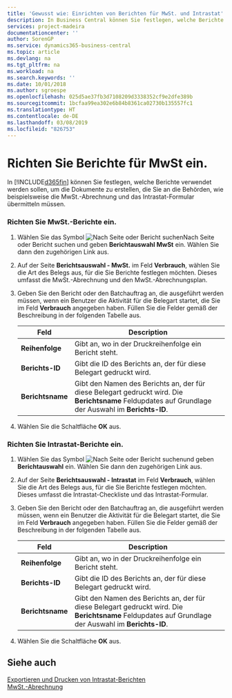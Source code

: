 ```yaml
---
title: 'Gewusst wie: Einrichten von Berichten für MwSt. und Intrastat'
description: In Business Central können Sie festlegen, welche Berichte verwendet werden sollen, um die Dokumente zu erstellen, die Sie an die Behörden, wie beispielsweise die MwSt.-Abrechnung und das Intrastat-Formular übermitteln müssen.
services: project-madeira
documentationcenter: ''
author: SorenGP
ms.service: dynamics365-business-central
ms.topic: article
ms.devlang: na
ms.tgt_pltfrm: na
ms.workload: na
ms.search.keywords: ''
ms.date: 10/01/2018
ms.author: sgroespe
ms.openlocfilehash: 025d5ae37fb3d7108209d3338352cf9e2dfe389b
ms.sourcegitcommit: 1bcfaa99ea302e6b84b8361ca02730b135557fc1
ms.translationtype: HT
ms.contentlocale: de-DE
ms.lasthandoff: 03/08/2019
ms.locfileid: "826753"
---
```

# <a name="set-up-reports-for-vat-and-intrastat"></a>Richten Sie Berichte für MwSt ein.
In [!INCLUDE[d365fin](../../includes/d365fin_md.md)] können Sie festlegen, welche Berichte verwendet werden sollen, um die Dokumente zu erstellen, die Sie an die Behörden, wie beispielsweise die MwSt.-Abrechnung und das Intrastat-Formular übermitteln müssen.  

### <a name="to-set-up-reports-for-vat"></a>Richten Sie MwSt.-Berichte ein.  

1.  Wählen Sie das Symbol ![Nach Seite oder Bericht suchen](../../media/ui-search/search_small.png "Nach Seite oder Bericht suchen")Nach Seite oder Bericht suchen und geben **Berichtauswahl MwSt** ein. Wählen Sie dann den zugehörigen Link aus.  

2.  Auf der Seite **Berichtsauswahl - MwSt.** im Feld **Verbrauch**, wählen Sie die Art des Belegs aus, für die Sie Berichte festlegen möchten. Dieses umfasst die MwSt.-Abrechnung und den MwSt.-Abrechnungsplan.  

3.  Geben Sie den Bericht oder den Batchauftrag an, die ausgeführt werden müssen, wenn ein Benutzer die Aktivität für die Belegart startet, die Sie im Feld **Verbrauch** angegeben haben. Füllen Sie die Felder gemäß der Beschreibung in der folgenden Tabelle aus.  

    |Feld|Description|  
    |---------------------------------|---------------------------------------|  
    |**Reihenfolge**|Gibt an, wo in der Druckreihenfolge ein Bericht steht.|  
    |**Berichts-ID**|Gibt die ID des Berichts an, der für diese Belegart gedruckt wird.|  
    |**Berichtsname**|Gibt den Namen des Berichts an, der für diese Belegart gedruckt wird. Die **Berichtsname** Feldupdates auf Grundlage der Auswahl im **Berichts-ID**.|  

4.  Wählen Sie die Schaltfläche **OK** aus.  

### <a name="to-set-up-reports-for-intrastat"></a>Richten Sie Intrastat-Berichte ein.  

1.  Wählen Sie das Symbol ![Nach Seite oder Bericht suchen](../../media/ui-search/search_small.png "Nach Seite oder Bericht suchen")und geben **Berichtauswahl** ein. Wählen Sie dann den zugehörigen Link aus.  

2.  Auf der Seite **Berichtsauswahl - Intrastat** im Feld **Verbrauch**, wählen Sie die Art des Belegs aus, für die Sie Berichte festlegen möchten. Dieses umfasst die Intrastat-Checkliste und das Intrastat-Formular.  

3.  Geben Sie den Bericht oder den Batchauftrag an, die ausgeführt werden müssen, wenn ein Benutzer die Aktivität für die Belegart startet, die Sie im Feld **Verbrauch** angegeben haben. Füllen Sie die Felder gemäß der Beschreibung in der folgenden Tabelle aus.  

    |Feld|Description|  
    |---------------------------------|---------------------------------------|  
    |**Reihenfolge**|Gibt an, wo in der Druckreihenfolge ein Bericht steht.|  
    |**Berichts-ID**|Gibt die ID des Berichts an, der für diese Belegart gedruckt wird.|  
    |**Berichtsname**|Gibt den Namen des Berichts an, der für diese Belegart gedruckt wird. Die **Berichtsname** Feldupdates auf Grundlage der Auswahl im **Berichts-ID**.|  

4.  Wählen Sie die Schaltfläche **OK** aus.  

## <a name="see-also"></a>Siehe auch  
[Exportieren und Drucken von Intrastat-Berichten](how-to-export-and-print-intrastat-reports.md)  
[MwSt.-Abrechnung](vat-reporting.md)
